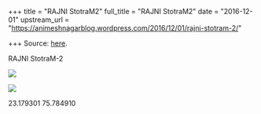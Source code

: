 +++
title = "RAJNI StotraM2"
full_title = "RAJNI StotraM2"
date = "2016-12-01"
upstream_url = "https://animeshnagarblog.wordpress.com/2016/12/01/rajni-stotram-2/"

+++
Source: [here](https://animeshnagarblog.wordpress.com/2016/12/01/rajni-stotram-2/).

RAJNI StotraM-2

[![](https://animeshnagarblog.files.wordpress.com/2016/12/img_20161202_012935.jpg?w=700)](https://animeshnagarblog.files.wordpress.com/2016/12/img_20161202_012935.jpg)

[![](https://animeshnagarblog.files.wordpress.com/2016/12/img_20161202_013000.jpg?w=700)](https://animeshnagarblog.files.wordpress.com/2016/12/img_20161202_013000.jpg)

23.179301 75.784910

